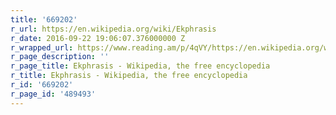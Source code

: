 ```yaml
---
title: '669202'
r_url: https://en.wikipedia.org/wiki/Ekphrasis
r_date: 2016-09-22 19:06:07.376000000 Z
r_wrapped_url: https://www.reading.am/p/4qVY/https://en.wikipedia.org/wiki/Ekphrasis
r_page_description: ''
r_page_title: Ekphrasis - Wikipedia, the free encyclopedia
r_title: Ekphrasis - Wikipedia, the free encyclopedia
r_id: '669202'
r_page_id: '489493'
---
```


